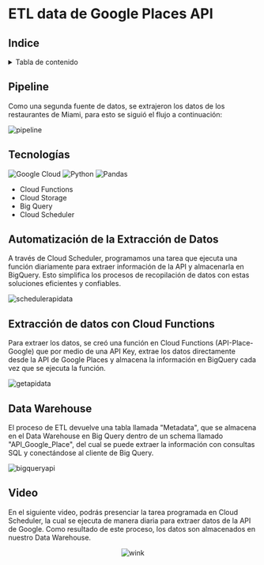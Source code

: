 # ETL data de Google Places API 

## Indice

<details>
  <summary>Tabla de contenido</summary>
  <ol>
    <li><a href="#Pipeline">Pipeline</a></li>
    <li><a href="#Tecnologías">Tecnologías Utilizadas</a></li>
    <li><a href="#Automatización-de-la-Extracción-de-Datos">Automatización de la Extracción de Datos</a></li>
    <li><a href="#ETL-automatizado-con-Cloud-Functions">ETL automatizado con Cloud Functions</a></li>
    <li><a href="#Data-Warehouse">Data Warehouse</a></li>
    <li><a href="#Video">Video</a></li>
  </ol>
</details>

## Pipeline 
Como una segunda fuente de datos, se extrajeron los datos de los restaurantes de Miami, para esto se siguió el flujo a continuación:

![pipeline](https://github.com/claudiacaceresv/pf_yelp_google/blob/9e3091720adf4532c8996f0cbbd8c48bab716e92/src/Pipeline%20API.png)

## Tecnologías
![Google Cloud](https://img.shields.io/badge/GoogleCloud-%234285F4.svg?style=for-the-badge&logo=google-cloud&logoColor=white)
![Python](https://img.shields.io/badge/python-3670A0?style=for-the-badge&logo=python&logoColor=ffdd54)
![Pandas](https://img.shields.io/badge/pandas-%23150458.svg?style=for-the-badge&logo=pandas&logoColor=white)
- Cloud Functions
- Cloud Storage
- Big Query
- Cloud Scheduler

## Automatización de la Extracción de Datos
A través de Cloud Scheduler, programamos una tarea que ejecuta una función diariamente para extraer información de la API y almacenarla en BigQuery. Esto simplifica los procesos de recopilación de datos con estas soluciones eficientes y confiables.

![schedulerapidata](https://github.com/claudiacaceresv/pf_yelp_google/blob/ecae7e03590019bb0db5c0c61810e27e209499cb/src/Cloud%20Scheduler.png)

## Extracción de datos con Cloud Functions
Para extraer los datos, se creó una función en Cloud Functions (API-Place-Google) que por medio de una API Key, extrae los datos directamente desde la API de Google Places y almacena la información en BigQuery cada vez que se ejecuta la función.

![getapidata](https://github.com/claudiacaceresv/pf_yelp_google/blob/ecae7e03590019bb0db5c0c61810e27e209499cb/src/Cloud%20Functions%20API.png)

## Data Warehouse
El proceso de ETL devuelve una tabla llamada "Metadata", que se almacena en el Data Warehouse en Big Query dentro de un schema llamado "API_Google_Place", del cual se puede extraer la información con consultas SQL y conectándose al cliente de Big Query.

![bigqueryapi](https://github.com/claudiacaceresv/pf_yelp_google/blob/ecae7e03590019bb0db5c0c61810e27e209499cb/src/BigQuery%20API.png)

## Video

En el siguiente video, podrás presenciar la tarea programada en Cloud Scheduler, la cual se ejecuta de manera diaria para extraer datos de la API de Google. Como resultado de este proceso, los datos son almacenados en nuestro Data Warehouse.

<div align="center">

![wink](https://github.com/claudiacaceresv/pf_yelp_google/blob/ecae7e03590019bb0db5c0c61810e27e209499cb/src/Video%20ETL%20API.gif)

</div>

